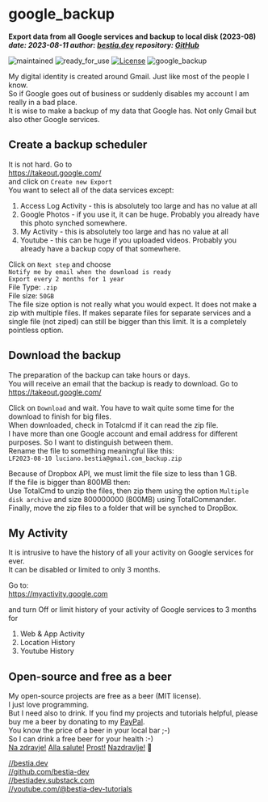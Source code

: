 <!-- markdownlint-disable MD041 -->
[//]: # (auto_md_to_doc_comments segment start A)

# google_backup

**Export data from all Google services and backup to local disk (2023-08)**  
***date: 2023-08-11 author: [bestia.dev](https://bestia.dev) repository: [GitHub](https://github.com/bestia-dev/google_backup)***  

 ![maintained](https://img.shields.io/badge/maintained-green)
 ![ready_for_use](https://img.shields.io/badge/ready_for_use-green)
 [![License](https://img.shields.io/badge/license-MIT-blue.svg)](https://github.com/bestia-dev/dropbox_backup_to_external_disk/blob/main/LICENSE)
 ![google_backup](https://bestia.dev/webpage_hit_counter/get_svg_image/1081163093.svg)

My digital identity is created around Gmail. Just like most of the people I know.  
So if Google goes out of business or suddenly disables my account I am really in a bad place.  
It is wise to make a backup of my data that Google has. Not only Gmail but also other Google services.  

## Create a backup scheduler

It is not hard. Go to  
https://takeout.google.com/  
and click on `Create new Export`  
You want to select all of the data services except:

1. Access Log Activity - this is absolutely too large and has no value at all
2. Google Photos - if you use it, it can be huge. Probably you already have this photo synched somewhere.
3. My Activity - this is absolutely too large and has no value at all
4. Youtube - this can be huge if you uploaded videos. Probably you already have a backup copy of that somewhere.

Click on `Next step` and choose  
`Notify me by email when the download is ready`  
`Export every 2 months for 1 year`  
File Type: `.zip`  
File size: `50GB`  
The file size option is not really what you would expect. It does not make a zip with multiple files. If makes separate files for separate services and a single file (not ziped) can still be bigger than this limit. It is a completely pointless option.  

## Download the backup

The preparation of the backup can take hours or days.  
You will receive an email that the backup is ready to download. Go to  
https://takeout.google.com/  

Click on `Download` and wait. You have to wait quite some time for the download to finish for big files.  
When downloaded, check in Totalcmd if it can read the zip file.  
I have more than one Google account and email address for different purposes. So I want to distinguish between them.  
Rename the file to something meaningful like this:  
`LF2023-08-10 luciano.bestia@gmail.com_backup.zip`

Because of Dropbox API, we must limit the file size to less than 1 GB.  
If the file is bigger than 800MB then:  
Use TotalCmd to unzip the files, then zip them using the option `Multiple disk archive` and size 800000000 (800MB) using TotalCommander.  
Finally, move the zip files to a folder that will be synched to DropBox.  

## My Activity

It is intrusive to have the history of all your activity on Google services for ever.  
It can be disabled or limited to only 3 months.  

Go to:  
https://myactivity.google.com

and turn Off or limit history of your activity of Google services to 3 months for

1. Web & App Activity
2. Location History
3. Youtube History

## Open-source and free as a beer

My open-source projects are free as a beer (MIT license).  
I just love programming.  
But I need also to drink. If you find my projects and tutorials helpful, please buy me a beer by donating to my [PayPal](https://paypal.me/LucianoBestia).  
You know the price of a beer in your local bar ;-)  
So I can drink a free beer for your health :-)  
[Na zdravje!](https://translate.google.com/?hl=en&sl=sl&tl=en&text=Na%20zdravje&op=translate) [Alla salute!](https://dictionary.cambridge.org/dictionary/italian-english/alla-salute) [Prost!](https://dictionary.cambridge.org/dictionary/german-english/prost) [Nazdravlje!](https://matadornetwork.com/nights/how-to-say-cheers-in-50-languages/) 🍻

[//bestia.dev](https://bestia.dev)  
[//github.com/bestia-dev](https://github.com/bestia-dev)  
[//bestiadev.substack.com](https://bestiadev.substack.com)  
[//youtube.com/@bestia-dev-tutorials](https://youtube.com/@bestia-dev-tutorials)  

[//]: # (auto_md_to_doc_comments segment end A)
